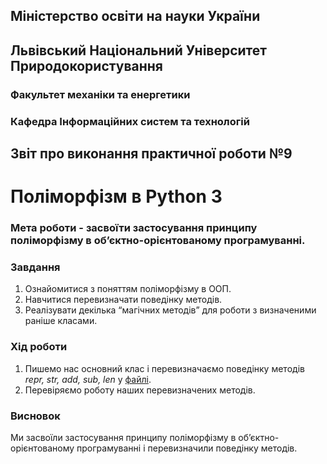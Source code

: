 ## Міністерство освіти на науки України
## Львівський Національний Університет Природокористування
### Факультет механіки та енергетики
### Кафедра Інформаційних систем та технологій

## Звіт про виконання практичної роботи №9
# Поліморфізм в Python 3

### Мета роботи - засвоїти застосування принципу поліморфізму в об’єктно-орієнтованому програмуванні.

### Завдання
1. Ознайомитися з поняттям поліморфізму в ООП.
2. Навчитися перевизначати поведінку методів.
3. Реалізувати декілька “магічних методів” для роботи з визначеними
раніше класами.

### Хід роботи
1. Пишемо нас основний клас і перевизначаємо поведінку методів *repr, str, add, sub, len* у [файлі](./main.py).
2. Перевіряємо роботу наших перевизначених методів.

### Висновок
Ми засвоїли застосування принципу поліморфізму в об’єктно-орієнтованому програмуванні і перевизначили поведінку методів.